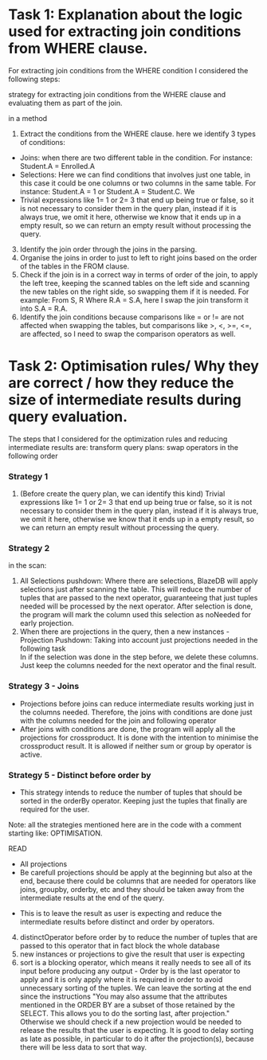# Task 1: Explanation about the logic used for extracting join conditions from WHERE clause.

For extracting join conditions from  the WHERE condition I considered the following steps:


strategy for extracting join conditions from the WHERE clause and evaluating
them as part of the join.

in a method 
1. Extract the conditions from the WHERE clause.
here we identify 3 types of conditions:
* Joins: when there are two different table in the condition. For instance: Student.A = Enrolled.A
* Selections: Here we can find conditions that involves just one table, in this case it could be one columns or two columns in the same table. For instance: Student.A = 1 or Student.A = Student.C. We 
* Trivial expressions like 1= 1 or 2= 3 that end up being true or false, so it is not necessary to consider them in the query plan, instead if it is always true, we omit it here, otherwise we know that it ends up in a empty result, so we can return an empty result without processing the query.

3. Identify the join order through the joins in the parsing.
3. Organise the joins in order to just to left to right joins based on the order of the tables in the FROM clause.
4. Check if the join is in a correct way in terms of order of the join, to apply the left tree, keeping the scanned tables on the left side and scanning the new tables on the right side, so swapping them if it is needed. For example: From S, R Where R.A = S.A, here I swap the join transform it into S.A = R.A. 
5. Identify the join conditions  because comparisons like = or != are not affected when swapping the tables, but comparisons like >, <, >=, <=, are affected, so I need to swap the comparison operators as well.


# Task 2: Optimisation rules/ Why they are correct / how they reduce the size of intermediate results during query evaluation.

The steps that I considered for the optimization rules and reducing intermediate results are:
transform query plans:
swap operators in the following order

### Strategy 1
1. (Before create the query plan, we can identify this kind) Trivial expressions like 1= 1 or 2= 3 that end up being true or false, so it is not necessary to consider them in the query plan, instead if it is always true, we omit it here, otherwise we know that it ends up in a empty result, so we can return an empty result without processing the query.

### Strategy 2
in the scan: 
1. All Selections pushdown: Where there are selections, BlazeDB will apply selections just after scanning the table. This will reduce the number of tuples that are passed to the next operator, guaranteeing that just tuples needed will be processed by the next  operator. After selection is done, the program will mark the column used this selection as noNeeded for early projection.
3. When there are projections in the query, then a new instances - Projection Pushdown: Taking into account just projections needed in the following task   
In if the selection was done in the step before, we delete these columns. 
Just keep the columns needed for the next operator and the final result.

### Strategy 3 - Joins
* Projections before joins can reduce intermediate results working just in the columns needed. Therefore, the joins with conditions are done just with the columns needed for the join and following operator
* After joins with conditions are done, the program will apply all the projections for crossproduct. It is done with the intention to minimise the crossproduct result. It is allowed if neither sum or group by operator is active. 

### Strategy 5 - Distinct before order by
* This strategy intends to reduce the number of tuples that should be sorted in the orderBy operator. Keeping just the tuples that finally are required for the user.

Note: all the strategies mentioned here are in the code with a comment starting like: OPTIMISATION.


READ
* All projections
* Be carefull projections should be apply at the beginning but also at the end, because there could be columns that are needed for operators like joins, groupby, orderby, etc and they should be taken away from the intermediate results at the end of the query.
 - This is to leave the result as user is expecting and reduce the intermediate results before distinct and order by operators.
4. distinctOperator before order by to reduce the number of tuples that are passed to this operator that in fact block the whole database
5. new instances or projections to give the result that user is expecting
6. sort is a blocking operator, which
   means it really needs to see all of its input before producing any output  - Order by is the last operator to apply and it is only apply where it is required in order to avoid unnecessary sorting of the tuples. We can leave the sorting at the end since the instructions "You may also assume that the attributes mentioned in the ORDER BY are a subset of
   those retained by the SELECT. This allows you to do the sorting last, after projection." Otherwise we should check if a new projection would be needed to release the results that the user is expecting. It is good to delay sorting as late as possible, in
   particular to do it after the projection(s), because there will be less data to sort that way.

